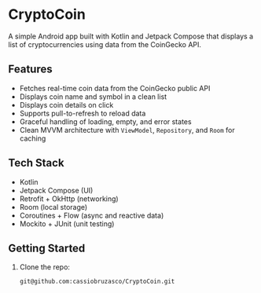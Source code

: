 # CryptoCoin

A simple Android app built with Kotlin and Jetpack Compose that displays a list of cryptocurrencies using data from the CoinGecko API.

## Features

- Fetches real-time coin data from the CoinGecko public API
- Displays coin name and symbol in a clean list
- Displays coin details on click
- Supports pull-to-refresh to reload data
- Graceful handling of loading, empty, and error states
- Clean MVVM architecture with `ViewModel`, `Repository`, and `Room` for caching

## Tech Stack

- Kotlin
- Jetpack Compose (UI)
- Retrofit + OkHttp (networking)
- Room (local storage)
- Coroutines + Flow (async and reactive data)
- Mockito + JUnit (unit testing)

## Getting Started

1. Clone the repo:
   ```bash
   git@github.com:cassiobruzasco/CryptoCoin.git